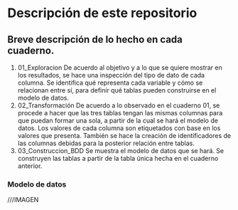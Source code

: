 # Descripción de este repositorio

## Breve descripción de lo hecho en cada cuaderno.
1. 01_Exploracion
   De acuerdo al objetivo y a lo que se quiere mostrar en los resultados, se hace una inspección del tipo de dato de cada columna. Se identifica qué representa cada variable y cómo se relacionan entre sí, para definir qué tablas pueden construirse en el modelo de datos.
2. 02_Transformación
   De acuerdo a lo observado en el cuaderno 01, se procede a hacer que las tres tablas tengan las mismas columnas para que puedan formar una sola, a partir de la cual se hará el modelo de datos. Los valores de cada columna son etiquetados con base en los valores que presenta. También se hace la creación de identificadores de las columnas debidas para la posterior relación entre tablas.
3. 03_Construccion_BDD
   Se muestra el modelo de datos que se hará. Se construyen las tablas a partir de la tabla única hecha en el cuaderno anterior. 

### Modelo de datos

///IMAGEN
